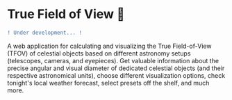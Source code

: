 # True Field of View 🔭 

```diff
! Under development... !
```

A web application for calculating and visualizing the True Field-of-View (TFOV) of celestial objects based on different astronomy setups (telescopes, cameras, and eyepieces). Get valuable information about the precise angular and visual diameter of dedicated celestial objects (and their respective astronomical units), choose different visualization options, check tonight's local weather forecast, select presets off the shelf, and much more.
